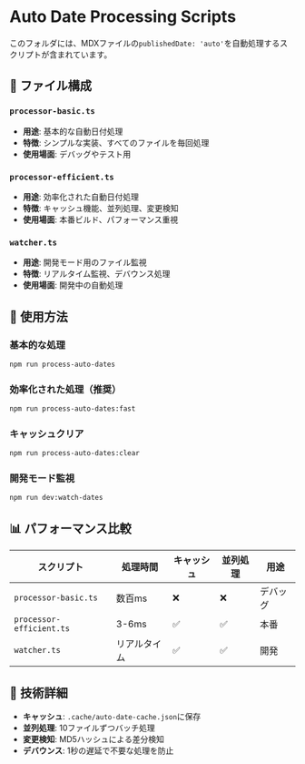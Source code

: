 # Auto Date Processing Scripts

このフォルダには、MDXファイルの`publishedDate: 'auto'`を自動処理するスクリプトが含まれています。

## 📁 ファイル構成

### `processor-basic.ts`
- **用途**: 基本的な自動日付処理
- **特徴**: シンプルな実装、すべてのファイルを毎回処理
- **使用場面**: デバッグやテスト用

### `processor-efficient.ts`
- **用途**: 効率化された自動日付処理
- **特徴**: キャッシュ機能、並列処理、変更検知
- **使用場面**: 本番ビルド、パフォーマンス重視

### `watcher.ts`
- **用途**: 開発モード用のファイル監視
- **特徴**: リアルタイム監視、デバウンス処理
- **使用場面**: 開発中の自動処理

## 🚀 使用方法

### 基本的な処理
```bash
npm run process-auto-dates
```

### 効率化された処理（推奨）
```bash
npm run process-auto-dates:fast
```

### キャッシュクリア
```bash
npm run process-auto-dates:clear
```

### 開発モード監視
```bash
npm run dev:watch-dates
```

## 📊 パフォーマンス比較

| スクリプト | 処理時間 | キャッシュ | 並列処理 | 用途 |
|-----------|---------|-----------|---------|------|
| `processor-basic.ts` | 数百ms | ❌ | ❌ | デバッグ |
| `processor-efficient.ts` | 3-6ms | ✅ | ✅ | 本番 |
| `watcher.ts` | リアルタイム | ✅ | ✅ | 開発 |

## 🔧 技術詳細

- **キャッシュ**: `.cache/auto-date-cache.json`に保存
- **並列処理**: 10ファイルずつバッチ処理
- **変更検知**: MD5ハッシュによる差分検知
- **デバウンス**: 1秒の遅延で不要な処理を防止
